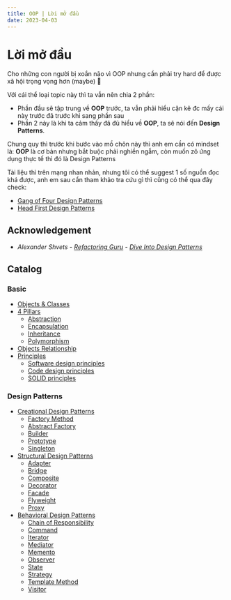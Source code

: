 ```yaml
---
title: OOP | Lời mở đầu
date: 2023-04-03
---
```


# Lời mở đầu

Cho những con người bị xoắn não vì OOP nhưng cần phải try hard để được xã hội trọng vọng hơn (maybe) 🐧

Với cái thể loại topic này thì ta vẫn nên chia 2 phần:

- Phần đầu sẽ tập trung về **OOP** trước, ta vẫn phải hiểu cặn kẽ đc mấy cái này trước đã trước khi sang phần sau
- Phần 2 này là khi ta cảm thấy đã đủ hiểu về **OOP**, ta sẽ nói đến **Design Patterns**.

Chung quy thì trước khi bước vào mồ chôn này thì anh em cần có mindset là: **OOP** là cơ bản nhưng
bắt buộc phải nghiền ngẫm, còn muốn zô ứng dụng thực tế thì đó là Design Patterns

Tài liệu thì trên mạng nhan nhản, nhưng tôi có thể suggest 1 số nguồn đọc khá được, anh em sau cần
tham khảo tra cứu gì thì cũng có thể qua đây check:

+ [Gang of Four Design Patterns](https://www.amazon.com/Design-Patterns-Object-Oriented-Addison-Wesley-Professional-ebook/dp/B000SEIBB8)
+ [Head First Design Patterns](https://www.amazon.com/Head-First-Design-Patterns-Brain-Friendly/dp/0596007124)

## Acknowledgement

- *Alexander Shvets - [Refactoring Guru](https://refactoring.guru) - [Dive Into Design Patterns](https://refactoring.guru/design-patterns/book)*

## Catalog

### Basic

- [Objects & Classes](/oop/objects-and-classes)
- [4 Pillars](#)
  + [Abstraction](/oop/4-pillars/abstraction)
  + [Encapsulation](/oop/4-pillars/encapsulation)
  + [Inheritance](/oop/4-pillars/inheritance)
  + [Polymorphism](/oop/4-pillars/polymorphism)
- [Objects Relationship](/oop/objects-relationship)
- [Principles](#)
  + [Software design principles](/oop/principles/software-design)
  + [Code design principles](/oop/principles/code-design)
  + [SOLID principles](/oop/principles/solid)

### Design Patterns

- [Creational Design Patterns](#)
  + [Factory Method](/oop/design-patterns/factory-method)
  + [Abstract Factory](#)
  + [Builder](#)
  + [Prototype](#)
  + [Singleton](#)
- [Structural Design Patterns](#)
  + [Adapter](#)
  + [Bridge](#)
  + [Composite](#)
  + [Decorator](#)
  + [Facade](#)
  + [Flyweight](#)
  + [Proxy](#)
- [Behavioral Design Patterns](#)
  + [Chain of Responsibility](#)
  + [Command](#)
  + [Iterator](#)
  + [Mediator](#)
  + [Memento](#)
  + [Observer](#)
  + [State](#)
  + [Strategy](#)
  + [Template Method](#)
  + [Visitor](#)
